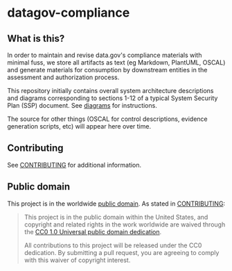 # datagov-compliance

## What is this?

In order to maintain and revise data.gov's compliance materials with minimal fuss, we store all artifacts as text (eg Markdown, PlantUML, OSCAL) and generate materials for consumption by downstream entities in the assessment and authorization process. 

This repository initially contains overall system architecture descriptions and diagrams corresponding to sections 1-12 of a typical System Security Plan (SSP) document. See [diagrams](diagrams.md) for instructions.

The source for other things (OSCAL for control descriptions, evidence generation scripts, etc) will appear here over time.




## Contributing

See [CONTRIBUTING](CONTRIBUTING.md) for additional information.

## Public domain

This project is in the worldwide [public domain](LICENSE.md). As stated in [CONTRIBUTING](CONTRIBUTING.md):

> This project is in the public domain within the United States, and copyright and related rights in the work worldwide are waived through the [CC0 1.0 Universal public domain dedication](https://creativecommons.org/publicdomain/zero/1.0/).
>
> All contributions to this project will be released under the CC0 dedication. By submitting a pull request, you are agreeing to comply with this waiver of copyright interest.
